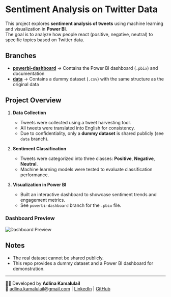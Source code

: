 # Sentiment Analysis on Twitter Data

This project explores **sentiment analysis of tweets** using machine learning and visualization in **Power BI**.  
The goal is to analyze how people react (positive, negative, neutral) to specific topics based on Twitter data.

## Branches
- **[powerbi-dashboard](../../tree/powerbi-dashboard)** → Contains the Power BI dashboard (`.pbix`) and documentation  
- **[data](../../tree/data)** → Contains a dummy dataset (`.csv`) with the same structure as the original data  

## Project Overview
1. **Data Collection**  
   - Tweets were collected using a tweet harvesting tool.  
   - All tweets were translated into English for consistency.  
   - Due to confidentiality, only a **dummy dataset** is shared publicly (see `data` branch).  

2. **Sentiment Classification**  
   - Tweets were categorized into three classes: **Positive**, **Negative**, **Neutral**.  
   - Machine learning models were tested to evaluate classification performance.  

3. **Visualization in Power BI**  
   - Built an interactive dashboard to showcase sentiment trends and engagement metrics.  
   - See `powerbi-dashboard` branch for the `.pbix` file.  

### Dashboard Preview
![Dashboard Preview](https://github.com/adlinadev/tweet-sentiment-dashboard/blob/powerbi-dashboard/images/dashboard-preview.png?raw=true)


## Notes
- The real dataset cannot be shared publicly.  
- This repo provides a dummy dataset and a Power BI dashboard for demonstration.  

---
👩‍💻 Developed by **Adlina Kamalulail**  
📧 adlina.kamalulail@gmail.com | [LinkedIn](https://linkedin.com/in/adlinak) | [GitHub](https://github.com/adlinadev)
